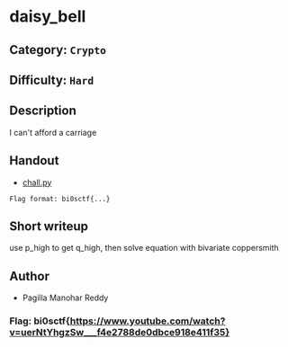 # daisy_bell
## Category: `Crypto`
## Difficulty: `Hard`

## Description
I can't afford a carriage

## Handout
- [chall.py](./handout/chall.py)

`Flag format: bi0sctf{...}`

## Short writeup
use p_high to get q_high, then solve equation with bivariate coppersmith

## Author
- Pagilla Manohar Reddy

### Flag: bi0sctf{https://www.youtube.com/watch?v=uerNtYhgzSw___f4e2788de0dbce918e411f35}
